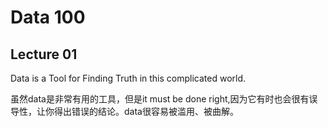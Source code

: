 # Data 100

## Lecture 01

Data is a Tool for Finding Truth in this complicated world.

虽然data是非常有用的工具，但是it must be done right,因为它有时也会很有误导性，让你得出错误的结论。data很容易被滥用、被曲解。